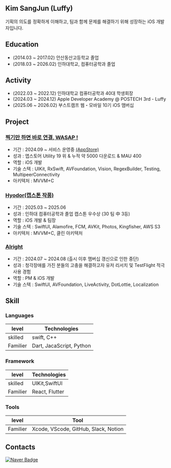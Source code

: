 ## Kim SangJun (Luffy)
기획의 의도를 정확하게 이해하고, 팀과 함께 문제를 해결하기 위해 성장하는 iOS 개발자입니다.

## Education
- (2014.03 ~ 2017.02) 안산동산고등학교 졸업
- (2018.03 ~ 2026.02) 인하대학교, 컴퓨터공학과 졸업

## Activity
- (2022.03 ~ 2022.12) 인하대학교 컴퓨터공학과 40대 학생회장
- (2024.03 ~ 2024.12) Apple Developer Academy @ POSTECH 3rd - Luffy
- (2025.06 ~ 2026.02) 부스트캠프 웹・모바일 10기 iOS 맴버십

## Project

### [찍기만 하면 바로 연결, WASAP !](https://github.com/AppleDeveloper-TeamGod/WASAP?tab=readme-ov-file)
- 기간 : 2024.09 ~ 서비스 운영중 [(AppStore)](https://apps.apple.com/kr/app/wasap-%EC%B0%8D%EA%B8%B0%EB%A7%8C-%ED%95%98%EB%A9%B4-%EB%B0%94%EB%A1%9C-%EC%97%B0%EA%B2%B0/id6736962310)
- 성과 : 앱스토어 Utility 19 위 & 누적 약 5000 다운로드 & MAU 400
- 역할 : iOS 개발
- 기술 스텍 : UIKit, RxSwift, AVFoundation, Vision, RegexBuilder, Testing, MultipeerConnectivity
- 아키텍처 : MVVM+C

### [Hyodor(캡스톤 작품)](https://github.com/hyodore/iOS)
- 기간 : 2025.03 ~ 2025.06 
- 성과 : 인하대 컴퓨터공학과 졸업 캡스톤 우수상 (30 팀 中 3등)
- 역할 : iOS 개발 & 팀장
- 기술 스텍 : SwiftUI, Alamofire, FCM, AVKit, Photos, Kingfisher, AWS S3
- 아키텍처 : MVVM+C, 클린 아키텍처

### [Alright](https://github.com/AppleDeveloperAcademy-MC3/Alright)
- 기간 : 2024.07 ~ 2024.08 (출시 이후 맴버십 갱신으로 인한 중단)
- 성과 : 청각장애를 가진 분들의 고충을 해결하고자 유저 리서치 및 TestFlight 적극 사용 경험
- 역할 : PM & iOS 개발
- 기술 스텍 : SwiftUI, AVFoundation, LiveActivity, DotLottie, Localization   

## Skill

### Languages
| level    | Technologies             |
| -------- | ------------------------ |
| skilled  | swift, C++               |
| Familier | Dart, JacaScript, Python |

### Framework

| level    | Technologies   |
| -------- | -------------- |
| skilled  | UIKit,SwiftUI  |
| Familier | React, Flutter |

### Tools
| level    | Tool                                 |
| -------- | ------------------------------------ |
| Familier | Xcode, VScode, GitHub, Slack, Notion |
 
## Contacts
[![Naver Badge](https://img.shields.io/badge/Naver-03C75A?style=flat-square&logo=Naver&logoColor=white&link=mailto:lmk0347@naver.com)](mailto:lmk0347@naver.com)
